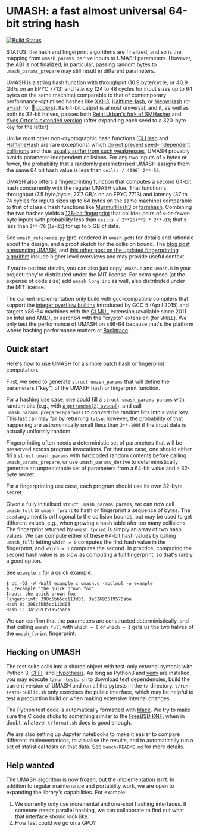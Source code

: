 UMASH: a fast almost universal 64-bit string hash
=================================================

[![Build Status](https://travis-ci.com/backtrace-labs/umash.svg?branch=master)](https://travis-ci.com/backtrace-labs/umash)

STATUS: the hash and fingerprint algorithms are finalized, and so
is the mapping from `umash_params_derive` inputs to UMASH parameters.
However, the ABI is not finalized; in particular, passing random bytes
to `umash_params_prepare` may still result in different parameters.

UMASH is a string hash function with throughput (10.9 byte/cycle, or
40.9 GB/s on an EPYC 7713) and latency (24 to 48 cycles for input
sizes up to 64 bytes on the same machine) comparable to that of
contemporary performance-optimised hashes like
[XXH3](https://github.com/Cyan4973/xxHash),
[HalftimeHash](https://github.com/jbapple/HalftimeHash),
or
[MeowHash](https://github.com/cmuratori/meow_hash)
(or [aHash](https://github.com/tkaitchuck/aHash/) for
[🦀 coders](https://github.com/backtrace-labs/umash-rs)).
Its 64-bit output is almost universal, and it, as well as both its
32-bit halves, passes both [Reini Urban's fork of
SMHasher](https://github.com/rurban/smhasher/) and [Yves Orton's
extended version](https://github.com/demerphq/smhasher) (after
expanding each seed to a 320-byte key for the latter).

Unlike most other non-cryptographic hash functions
([CLHash](https://github.com/lemire/clhash) and
[HalftimeHash](https://github.com/jbapple/HalftimeHash) are rare
exceptions) which
[do not prevent seed-independent collisions](https://github.com/Cyan4973/xxHash/issues/180#issuecomment-474100780)
and thus [usually suffer from such weaknesses](https://www.131002.net/siphash/#at),
UMASH provably avoids parameter-independent collisions.  For any two
inputs of `s` bytes or fewer, the probability that a randomly
parameterised UMASH assigns them the same 64 bit hash value is less
than `ceil(s / 4096) 2**-55`.

UMASH also offers a fingerprinting function that computes a second
64-bit hash concurrently with the regular UMASH value.  That
function's throughput (7.5 byte/cycle, 27.7 GB/s on an EPYC 7713) and
latency (37 to 74 cycles for inputs sizes up to 64 bytes on the same
machine) comparable to that of classic hash functions like
[MurmurHash3](https://github.com/aappleby/smhasher/wiki/MurmurHash3)
or [farmhash](https://github.com/google/farmhash).
Combining the two hashes yields a
[128-bit fingerprint](https://en.wikipedia.org/wiki/Fingerprint_(computing)#Virtual_uniqueness)
that collides pairs of `s`-or-fewer-byte inputs with probability less
than `ceil(s / 2**26)**2 * 2**-83`; that's less than `2**-70`
(`1e-21`) for up to 5 GB of data.

See `umash_reference.py` (pre-rendered in `umash.pdf`) for details and
rationale about the design, and a proof sketch for the collision bound.
The [blog post announcing UMASH](https://engineering.backtrace.io/2020-08-24-umash-fast-enough-almost-universal-fingerprinting/),
and [this other post on the updated fingerprinting algorithm](https://pvk.ca/Blog/2020/10/31/nearly-double-the-ph-bits-with-one-more-clmul/)
include higher level overviews and may provide useful context.

If you're not into details, you can also just copy `umash.c` and
`umash.h` in your project: they're distributed under the MIT license.
For extra speed (at the expense of code size) add `umash_long.inc` as
well, also distributed under the MIT license.

The current implementation only build with gcc-compatible compilers
that support the [integer overflow builtins](https://gcc.gnu.org/onlinedocs/gcc/Integer-Overflow-Builtins.html)
introduced by GCC 5 (April 2015) and targets x86-64 machines with the
[CLMUL](https://en.wikipedia.org/wiki/CLMUL_instruction_set) extension
(available since 2011 on Intel and AMD), or aarch64 with the "crypto"
extension (for `VMULL`).  We only test the performance of UMASH on
x86-64 because that's the platform where hashing performance matters
at [Backtrace](https://backtrace.io/).

Quick start
-----------

Here's how to use UMASH for a simple batch hash or fingerprint
computation.

First, we need to generate `struct umash_params` that will define the
parameters ("key") of the UMASH hash or fingerprint function.

For a hashing use case, one could fill a `struct umash_params params`
with random bits (e.g., with
[a `getrandom(2)` syscall](https://man7.org/linux/man-pages/man2/getrandom.2.html)),
and call `umash_params_prepare(&params)` to convert the random bits
into a valid key.  This last call may fail by returning `false`;
however, the probability of that happening are astronomically small
(less than `2**-100`) if the input data is actually uniformly random.

Fingerprinting often needs a deterministic set of parameters that will
be preserved across program invocations.  For that use case, one
should either fill a `struct umash_params` with hardcoded random contents
before calling `umash_params_prepare`, or use `umash_params_derive` to
deterministically generate an unpredictable set of parameters from
a 64-bit value and a 32-byte secret.

For a fingerprinting use case, each program should use its own 32-byte
secret.

Given a fully initialised `struct umash_params params`, we can now
call `umash_full` or `umash_fprint` to hash or fingerprint a sequence
of bytes.  The `seed` argument is orthogonal to the collision bounds,
but may be used to get different values, e.g., when growing a hash
table afer too many collisions.  The fingerprint returned by
`umash_fprint` is simply an array of two hash values.  We can compute
either of these 64-bit hash values by calling `umash_full`: letting
`which = 0` computes the first hash value in the fingerprint, and
`which = 1` computes the second.  In practice, computing the second
hash value is as slow as computing a full fingerprint, so that's
rarely a good option.

See `example.c` for a quick example.

    $ cc -O2 -W -Wall example.c umash.c -mpclmul -o example
    $ ./example "the quick brown fox"
    Input: the quick brown fox
    Fingerprint: 398c5bb5cc113d03, 3a52693519575aba
    Hash 0: 398c5bb5cc113d03
    Hash 1: 3a52693519575aba

We can confirm that the parameters are constructed deterministically,
and that calling `umash_full` with `which = 0` or `which = 1` gets us
the two halves of the `umash_fprint` fingerprint.

Hacking on UMASH
----------------

The test suite calls into a shared object with test-only external
symbols with Python 3, [CFFI](https://cffi.readthedocs.io/en/latest/),
and [Hypothesis](https://hypothesis.works/).  As long as Python3 and
[venv](https://docs.python.org/3/library/venv.html) are installed, you
may execute `t/run-tests.sh` to download test dependencies, build the
current version of UMASH and run all the pytests in the `t/`
directory.  `t/run-tests-public.sh` only exercises the public
interface, which may be helpful to test a production build or when
making extensive internal changes.

The Python test code is automatically formatted with
[black](https://github.com/psf/black).  We try to make sure the C code
sticks to something similar to the
[FreeBSD KNF](https://www.freebsd.org/cgi/man.cgi?query=style&sektion=9);
when in doubt, whatever `t/format.sh` does is good enough.

We are also setting up Jupyter notebooks to make it easier to compare
different implementations, to visualise the results, and to
automatically run a set of statistical tests on that data. See
`bench/README.md` for more details.

Help wanted
-----------

The UMASH algorithm is now frozen, but the implementation isn't.  In
addition to regular maintenance and portability work, we are open to
expanding the library's capabilities. For example:

1. We currently only use incremental and one-shot hashing
   interfaces. If someone needs parallel hashing, we can collaborate
   to find out what that interface should look like.
2. How fast could we go on a GPU?
